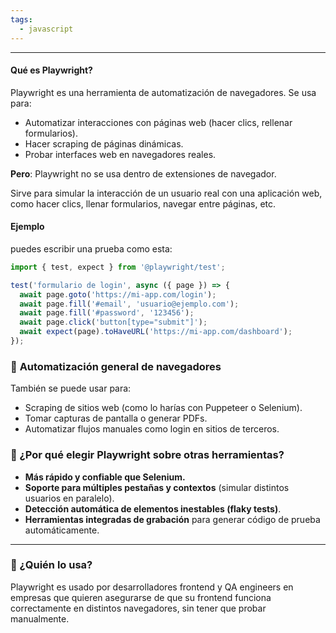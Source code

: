 ```yaml
---
tags:
  - javascript
---
```


---

#### Qué es Playwright?

Playwright es una herramienta de automatización de navegadores. Se usa para:

-  Automatizar interacciones con páginas web (hacer clics, rellenar formularios).
-  Hacer scraping de páginas dinámicas.   
-  Probar interfaces web en navegadores reales.

**Pero**:  Playwright no se usa dentro de extensiones de navegador.

Sirve para simular la interacción de un usuario real con una aplicación web, como hacer clics, llenar formularios, navegar entre páginas, etc.

#### Ejemplo
puedes escribir una prueba como esta:

```ts
import { test, expect } from '@playwright/test';

test('formulario de login', async ({ page }) => {
  await page.goto('https://mi-app.com/login');
  await page.fill('#email', 'usuario@ejemplo.com');
  await page.fill('#password', '123456');
  await page.click('button[type="submit"]');
  await expect(page).toHaveURL('https://mi-app.com/dashboard');
});
```

### 🤖 **Automatización general de navegadores**

También se puede usar para:

-  Scraping de sitios web (como lo harías con Puppeteer o Selenium).
-  Tomar capturas de pantalla o generar PDFs.
-  Automatizar flujos manuales como login en sitios de terceros.

### 🎯 ¿Por qué elegir Playwright sobre otras herramientas?

-  **Más rápido y confiable que Selenium.**
-  **Soporte para múltiples pestañas y contextos** (simular distintos usuarios en paralelo).
-  **Detección automática de elementos inestables (flaky tests)**.
-  **Herramientas integradas de grabación** para generar código de prueba automáticamente.
    

---

### 💼 ¿Quién lo usa?

Playwright es usado por desarrolladores frontend y QA engineers en empresas que quieren asegurarse de que su frontend funciona correctamente en distintos navegadores, sin tener que probar manualmente.